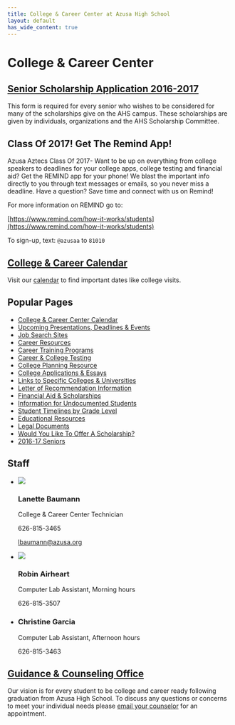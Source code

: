 ```yaml
---
title: College & Career Center at Azusa High School
layout: default
has_wide_content: true
---
```


# College <span class="lowercase">&</span> Career Center

## [Senior Scholarship Application 2016-2017](http://links.schoolloop.com/link/rd?href=736c5f6c696e6b6666303163633065623266687474703a2f2f6168732d617573642d63612e7363686f6f6c6c6f6f702e636f6d2f66696c652f313334343334383532383331332f313333353038373735313035352f3934353531383339343830313035313833332e706466)

This form is required for every senior who wishes to be considered for many of the scholarships give on the AHS campus.  These scholarships are given by individuals, organizations and the AHS Scholarship Committee.

## Class Of 2017! Get The Remind App!

Azusa Aztecs Class Of 2017-   Want to be up on everything from college speakers to deadlines for your college apps, college testing and financial aid?  Get the REMIND app for your phone!  We blast the important info directly to you through text messages or emails, so you never miss a deadline. Have a question?  Save time and connect with us on Remind!

For more information on REMIND go to:

[https://www.remind.com/how-it-works/students](https://www.remind.com/how-it-works/students)

To sign-up, text: `@azusaa` to `81010`

## [College & Career Calendar](http://ahs-ausd-ca.schoolloop.com/cms/page_view?d=x&piid=&vpid=1344353760609)

Visit our [calendar](http://ahs-ausd-ca.schoolloop.com/cms/page_view?d=x&piid=&vpid=1344353760609) to find important dates like college visits.

## Popular Pages

* [College & Career Center Calendar](http://info.azusahigh.jimthoburn.com/cms/page_view-d=x&piid=&vpid=1344353760609/)
* [Upcoming Presentations, Deadlines & Events](http://info.azusahigh.jimthoburn.com/presentations)
* [Job Search Sites](http://info.azusahigh.jimthoburn.com/cms/page_view-d=x&piid=&vpid=1349522606978)
* [Career Resources](http://info.azusahigh.jimthoburn.com/careerresources)
* [Career Training Programs](http://info.azusahigh.jimthoburn.com/careertrainingprograms)
* [Career & College Testing](http://info.azusahigh.jimthoburn.com/testing)
* [College Planning Resource](http://info.azusahigh.jimthoburn.com/collegeresources)
* [College Applications & Essays](http://info.azusahigh.jimthoburn.com/collegeapp)
* [Links to Specific Colleges & Universities](http://info.azusahigh.jimthoburn.com/specificschools)
* [Letter of Recommendation Information](http://info.azusahigh.jimthoburn.com/letterofrecommendation)
* [Financial Aid & Scholarships](http://info.azusahigh.jimthoburn.com/financialaid)
* [Information for Undocumented Students](http://info.azusahigh.jimthoburn.com/cms/page_view-d=x&piid=&vpid=1350722460838/)
* [Student Timelines by Grade Level](http://info.azusahigh.jimthoburn.com/timelines)
* [Educational Resources](http://info.azusahigh.jimthoburn.com/cms/page_view-d=x&piid=&vpid=1351250114658)
* [Legal Documents](http://info.azusahigh.jimthoburn.com/legaldoc)
* [Would You Like To Offer A Scholarship?](http://info.azusahigh.jimthoburn.com/donor)
* [2016-17 Seniors](http://info.azusahigh.jimthoburn.com/cms/page_view-d=x&piid=&vpid=1433066601111)

## Staff

<div class="staff-list" markdown="1">

* ![](http://www.azusahighschool.net/uimg/file/1335087751055/5198577019718316157.jpg_wnp1000.jpg?1472866906540)

  ### Lanette Baumann

  College & Career Center Technician

  626-815-3465

  [lbaumann@azusa.org](mailto:lbaumann@azusa.org)

* ![](http://www.azusahighschool.net/uimg/image/1301752510104/1331967107019/1413182913081_wnp76.jpg)

  ### Robin Airheart

  Computer Lab Assistant, Morning hours

  626-815-3507

* <span class="avatar">
    <span data-content="CG"></span>
  </span>

  ### Christine Garcia

  Computer Lab Assistant, Afternoon hours

  626-815-3463

## [Guidance & Counseling Office](/counseling/)

Our vision is for every student to be college and career ready following graduation from Azusa High School. To discuss any questions or concerns to meet your individual needs please [email your counselor](/counseling/#counseling-staff) for an appointment.

</div>
